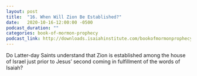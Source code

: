 ```yaml
---
layout: post
title:  "16. When Will Zion Be Established?"
date:   2020-10-16-12:00:00 -0500
podcast_duration: ""
categories: book-of-mormon-prophecy
podcast_link: http://downloads.isaiahinstitute.com/bookofmormonprophecypodcast/Episode_16_v1.mp3
---
```

Do Latter-day Saints understand that Zion is established among the house of Israel just prior to Jesus’ second coming in fulfillment of the words of Isaiah?
